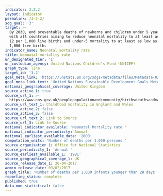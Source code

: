```yaml
---
indicator: 3.2.2
layout: indicator
permalink: /3-2-2/
sdg_goal: '3'
target: >-
  By 2030, end preventable deaths of newborns and children under 5 years of age,
  with all countries aiming to reduce neonatal mortality to at least as low as
  12 per 1,000 live births and under-5 mortality to at least as low as 25 per
  1,000 live births
indicator_name: Neonatal mortality rate
title: Neonatal mortality rate
un_designated_tier: '1'
un_custodian_agency: United Nations Children's Fund (UNICEF)
graph_type: line
target_id: '3.2'
goal_meta_link: 'https://unstats.un.org/sdgs/metadata/files/Metadata-03-02-02.pdf'
goal_meta_link_text: 'United Nations Sustainable Development Goals Metadata: 3.2.2'
national_geographical_coverage: United Kingdom
source_active_1: true
source_url_1: >-
  https://www.ons.gov.uk/peoplepopulationandcommunity/birthsdeathsandmarriages/deaths/datasets/childmortalitystatisticschildhoodinfantandperinatalchildhoodinfantandperinatalmortalityinenglandandwales
source_url_text_1: Childhood mortality in England and Wales
source_active_2: false
source_active_3: false
source_url_text_2: Link to Source
source_url_3: Link to Source
national_indicator_available: 'Neonatal Mortality rate '
national_indicator_periodicity: Annual
national_earliest_available_data: '2000'
computation_units: 'Number of deaths per 1,000 persons '
source_organisation_1: Office for National Statistics
source_periodicity_1: 'Annual '
source_earliest_available_1: '1981'
source_geographical_coverage_1: UK
source_release_date_1: 20-04-2017
admin_release_date: 09/02/2017
graph_title: 'Number of deaths per 1,000 infants younger than 28 days'
reporting_status: complete
published: true
data_non_statistical: false
---
```

